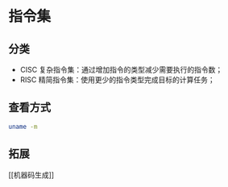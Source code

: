 # 指令集
## 分类
- CISC 复杂指令集：通过增加指令的类型减少需要执行的指令数；
- RISC 精简指令集：使用更少的指令类型完成目标的计算任务；

## 查看方式
```bash
uname -m
```

## 拓展
[[机器码生成]]


